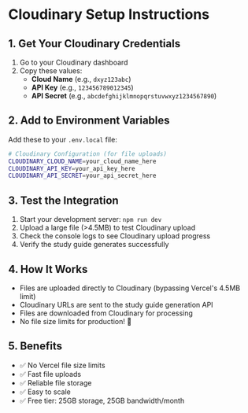# Cloudinary Setup Instructions

## 1. Get Your Cloudinary Credentials

1. Go to your Cloudinary dashboard
2. Copy these values:
   - **Cloud Name** (e.g., `dxyz123abc`)
   - **API Key** (e.g., `123456789012345`)
   - **API Secret** (e.g., `abcdefghijklmnopqrstuvwxyz1234567890`)

## 2. Add to Environment Variables

Add these to your `.env.local` file:

```bash
# Cloudinary Configuration (for file uploads)
CLOUDINARY_CLOUD_NAME=your_cloud_name_here
CLOUDINARY_API_KEY=your_api_key_here
CLOUDINARY_API_SECRET=your_api_secret_here
```

## 3. Test the Integration

1. Start your development server: `npm run dev`
2. Upload a large file (>4.5MB) to test Cloudinary upload
3. Check the console logs to see Cloudinary upload progress
4. Verify the study guide generates successfully

## 4. How It Works

- Files are uploaded directly to Cloudinary (bypassing Vercel's 4.5MB limit)
- Cloudinary URLs are sent to the study guide generation API
- Files are downloaded from Cloudinary for processing
- No file size limits for production! 🎉

## 5. Benefits

- ✅ No Vercel file size limits
- ✅ Fast file uploads
- ✅ Reliable file storage
- ✅ Easy to scale
- ✅ Free tier: 25GB storage, 25GB bandwidth/month
